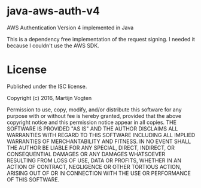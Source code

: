 # java-aws-auth-v4
AWS Authentication Version 4 implemented in Java

This is a dependency free implementation of the request signing. 
I needed it because I couldn't use the AWS SDK.

# License

Published under the ISC license.

Copyright (c) 2016, Martijn Vogten

Permission to use, copy, modify, and/or distribute this software for any purpose with or without fee is hereby granted, provided that the above copyright notice and this permission notice appear in all copies.
THE SOFTWARE IS PROVIDED "AS IS" AND THE AUTHOR DISCLAIMS ALL WARRANTIES WITH REGARD TO THIS SOFTWARE INCLUDING ALL IMPLIED WARRANTIES OF MERCHANTABILITY AND FITNESS. IN NO EVENT SHALL THE AUTHOR BE LIABLE FOR ANY SPECIAL, DIRECT, INDIRECT, OR CONSEQUENTIAL DAMAGES OR ANY DAMAGES WHATSOEVER RESULTING FROM LOSS OF USE, DATA OR PROFITS, WHETHER IN AN ACTION OF CONTRACT, NEGLIGENCE OR OTHER TORTIOUS ACTION, ARISING OUT OF OR IN CONNECTION WITH THE USE OR PERFORMANCE OF THIS SOFTWARE.
